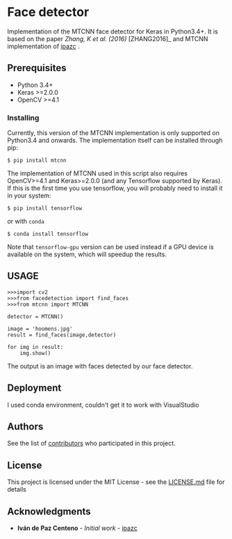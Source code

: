 # Face detector

Implementation of the MTCNN face detector for Keras in Python3.4+. It is based on the paper *Zhang, K et al. (2016)* [ZHANG2016]_ and MTCNN implementation of [ipazc](https://github.com/ipazc) .

## Prerequisites
* Python 3.4+
* Keras >=2.0.0
* OpenCV >=4.1

### Installing

Currently, this version of the MTCNN implementation is only supported on Python3.4 and onwards. The implementation itself can be installed through pip:

    $ pip install mtcnn

The implementation of MTCNN used in this script also requires OpenCV>=4.1 and Keras>=2.0.0 (and any Tensorflow supported by Keras).
If this is the first time you use tensorflow, you will probably need to install it in your system:



    $ pip install tensorflow

or with `conda`



    $ conda install tensorflow

Note that `tensorflow-gpu` version can be used instead if a GPU device is available on the system, which will speedup the results.

## USAGE 
    >>>import cv2
    >>>from facedetection import find_faces
    >>>from mtcnn import MTCNN

    detector = MTCNN()

    image = 'hoomens.jpg'
    result = find_faces(image,detector)

    for img in result:
        img.show()

The output is an image with faces detected by our face detector.

## Deployment

I used conda environment, couldn't get it to work with VisualStudio


## Authors

See the list of [contributors](https://github.com/your/project/contributors) who participated in this project.

## License

This project is licensed under the MIT License - see the [LICENSE.md](LICENSE.md) file for details

## Acknowledgments

* **Iván de Paz Centeno** - *Initial work* - [ipazc](https://github.com/ipazc)
